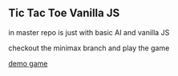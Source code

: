 ## Tic Tac Toe Vanilla JS

in master repo is just with basic AI and vanilla JS

checkout the minimax branch and play the game

[demo game](https://tictactoe-algorithm.irhamputra.now.sh)
